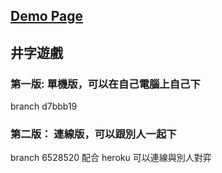 ## [Demo Page](https://liaoyingkai.github.io/TicTacToc/build/)
## 井字遊戲
### 第一版: 單機版，可以在自己電腦上自己下
branch d7bbb19
### 第二版： 連線版，可以跟別人一起下
branch 6528520
配合 heroku 可以連線與別人對弈